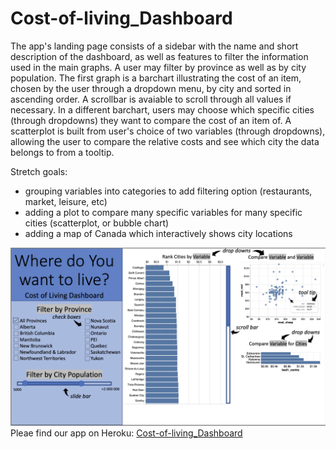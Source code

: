 # Cost-of-living_Dashboard

The app's landing page consists of a sidebar with the name and short description of the dashboard, as well as features to filter the information used in the main graphs. A user may filter by province as well as by city population. The first graph is a barchart illustrating the cost of an item, chosen by the user through a dropdown menu, by city and sorted in ascending order. A scrollbar is avaiable to scroll through all values if necessary. In a different barchart, users may choose which specific cities (through dropdowns) they want to compare the cost of an item of. A scatterplot is built from user's choice of two variables (through dropdowns), allowing the user to compare the relative costs and see which city the data belongs to from a tooltip. 

Stretch goals:
- grouping variables into categories to add filtering option (restaurants, market, leisure, etc)
- adding a plot to compare many specific variables for many specific cities (scatterplot, or bubble chart)
- adding a map of Canada which interactively shows city locations

![dashBoard](AppSketch.png "App Sketch")
Pleae find our app on Heroku: [Cost-of-living_Dashboard](https://cost-of-living.herokuapp.com/)